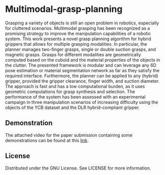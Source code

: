 # Multimodal-grasp-planning

Grasping a variety of objects is still an open problem in robotics, especially for cluttered scenarios. Multimodal grasping has been recognized as a promising strategy to improve the manipulation capabilities of a robotic system. This work presents a novel grasp planning algorithm for hybrid grippers that allows for multiple grasping modalities. In particular, the planner manages two-finger grasps, single or double suction grasps, and magnetic grasps. Grasps for different modalities are geometrically computed based on the cuboid and the material properties of the objects in the clutter. The presented framework is modular and can leverage any 6D pose estimation or material segmentation network as far as they satisfy the required interface. Furthermore, the planner can be applied to any (hybrid) gripper, provided the gripper clearance, finger width, and suction diameter. 
The approach is fast and has a low computational burden, as it uses geometric computations for grasp synthesis and selection. The performance of the system has been assessed with an experimental campaign in three manipulation scenarios of increasing difficulty using the objects of the YCB dataset and the DLR hybrid-compliant gripper.

## Demonstration

The attached video for the paper submission containing some demonstrations can be found at this [link](https://alumnisssup-my.sharepoint.com/:v:/g/personal/salvatore_davella_santannapisa_it/EaKrt8B7q9ZGkHClwXbR_GsBrqH0DnDGa6jKms-B-Ky37w?e=aUUlBg).

## License
Distributed under the GNU License. See LICENSE for more information.
